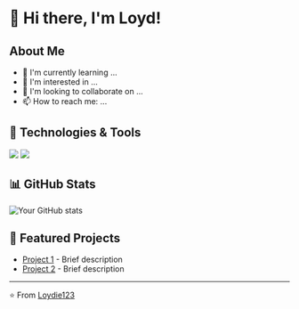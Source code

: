 # 👋 Hi there, I'm Loyd!

## About Me
- 🌱 I'm currently learning ...
- 👀 I'm interested in ...
- 💞️ I'm looking to collaborate on ...
- 📫 How to reach me: ...

## 🔧 Technologies & Tools
<!-- You can customize these badges from https://shields.io/ -->
![](https://img.shields.io/badge/OS-Windows-informational?style=flat&logo=windows&logoColor=white&color=2bbc8a)
![](https://img.shields.io/badge/Editor-VSCode-informational?style=flat&logo=visualstudiocode&logoColor=white&color=2bbc8a)

## 📊 GitHub Stats
![Your GitHub stats](https://github-readme-stats.vercel.app/api?username=Loydie123&show_icons=true&theme=radical)

## 🌟 Featured Projects
- [Project 1](link-to-project) - Brief description
- [Project 2](link-to-project) - Brief description

<!-- You can add more sections like:
- 📝 Latest Blog Posts
- 🏆 Achievements
- 💼 Work Experience
- 🎓 Education
-->

---
⭐️ From [Loydie123](https://github.com/Loydie123) 